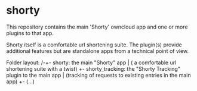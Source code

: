 shorty
======

This repository contains the main 'Shorty' owncloud app and one or more plugins to that app. 

Shorty itself is a comfortable url shortening suite. 
The plugin(s) provide additional features but are standalone apps from a technical point of view. 

Folder layout: 
/-+- shorty:          the main "Shorty" app
  |                   ( a comfortable url shortening suite with a twist)
  +- shorty_tracking: the "Shorty Tracking" plugin to the main app
  |                   (tracking of requests to existing entries in the main app)
  +- (...)
